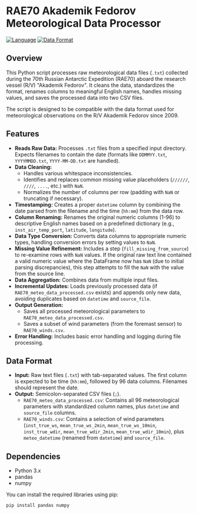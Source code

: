 
# RAE70 Akademik Fedorov Meteorological Data Processor

[![Language](https://img.shields.io/badge/Language-Python-blue.svg)](https://www.python.org/)
[![Data Format](https://img.shields.io/badge/Output-CSV-lightgrey.svg)](https://en.wikipedia.org/wiki/Comma-separated_values)

## Overview

This Python script processes raw meteorological data files (`.txt`) collected during the 70th Russian Antarctic Expedition (RAE70) aboard the research vessel (R/V) "Akademik Fedorov". It cleans the data, standardizes the format, renames columns to meaningful English names, handles missing values, and saves the processed data into two CSV files.

The script is designed to be compatible with the data format used for meteorological observations on the R/V Akademik Fedorov since 2009.

## Features

*   **Reads Raw Data:** Processes `.txt` files from a specified input directory. Expects filenames to contain the date (formats like `DDMMYY.txt`, `YYYYMMDD.txt`, `YYYY-MM-DD.txt` are handled).
*   **Data Cleaning:**
    *   Handles various whitespace inconsistencies.
    *   Identifies and replaces common missing value placeholders (`//////`, `////`, `....`, etc.) with `NaN`.
    *   Normalizes the number of columns per row (padding with `NaN` or truncating if necessary).
*   **Timestamping:** Creates a proper `datetime` column by combining the date parsed from the filename and the time (`hh:mm`) from the data row.
*   **Column Renaming:** Renames the original numeric columns (1-96) to descriptive English names based on a predefined dictionary (e.g., `inst_air_temp_port`, `latitude`, `longitude`).
*   **Data Type Conversion:** Converts data columns to appropriate numeric types, handling conversion errors by setting values to `NaN`.
*   **Missing Value Refinement:** Includes a step (`fill_missing_from_source`) to re-examine rows with `NaN` values. If the original raw text line contained a valid numeric value where the DataFrame now has `NaN` (due to initial parsing discrepancies), this step attempts to fill the `NaN` with the value from the source line.
*   **Data Aggregation:** Combines data from multiple input files.
*   **Incremental Updates:** Loads previously processed data (if `RAE70_meteo_data_processed.csv` exists) and appends only new data, avoiding duplicates based on `datetime` and `source_file`.
*   **Output Generation:**
    *   Saves all processed meteorological parameters to `RAE70_meteo_data_processed.csv`.
    *   Saves a subset of wind parameters (from the foremast sensor) to `RAE70_winds.csv`.
*   **Error Handling:** Includes basic error handling and logging during file processing.

## Data Format

*   **Input:** Raw text files (`.txt`) with tab-separated values. The first column is expected to be time (`hh:mm`), followed by 96 data columns. Filenames should represent the date.
*   **Output:** Semicolon-separated CSV files (`;`).
    *   `RAE70_meteo_data_processed.csv`: Contains all 96 meteorological parameters with standardized column names, plus `datetime` and `source_file` columns.
    *   `RAE70_winds.csv`: Contains a selection of wind parameters (`inst_true_ws`, `mean_true_ws_2min`, `mean_true_ws_10min`, `inst_true_wdir`, `mean_true_wdir_2min`, `mean_true_wdir_10min`), plus `meteo_datetime` (renamed from `datetime`) and `source_file`.

## Dependencies

*   Python 3.x
*   pandas
*   numpy

You can install the required libraries using pip:
```bash
pip install pandas numpy

